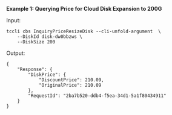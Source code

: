 **Example 1: Querying Price for Cloud Disk  Expansion to 200G**



Input: 

```
tccli cbs InquiryPriceResizeDisk --cli-unfold-argument  \
    --DiskId disk-dw0bbzws \
    --DiskSize 200
```

Output: 
```
{
    "Response": {
        "DiskPrice": {
            "DiscountPrice": 210.09,
            "OriginalPrice": 210.09
        },
        "RequestId": "2ba7b520-ddb4-f5ea-34d1-5a1f80434911"
    }
}
```

